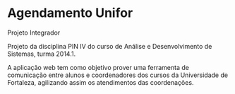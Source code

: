 # Agendamento Unifor
Projeto Integrador

Projeto da disciplina PIN IV do curso de Análise e Desenvolvimento de Sistemas, turma 2014.1.

A aplicação web tem como objetivo prover uma ferramenta de comunicação entre alunos e coordenadores dos cursos da Universidade de Fortaleza, agilizando assim os atendimentos das coordenações.
